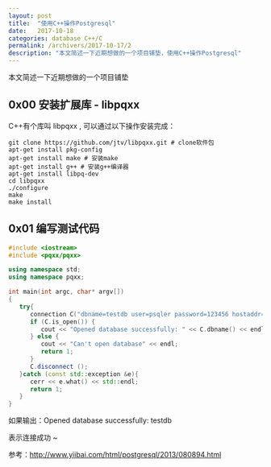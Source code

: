 ```yaml
---
layout: post
title:  "使用C++操作Postgresql"
date:   2017-10-18
categories: database C++/C
permalink: /archivers/2017-10-17/2
description: "本文简述一下近期想做的一个项目铺垫，使用C++操作Postgresql"
---
```

本文简述一下近期想做的一个项目铺垫
<!--more-->
## 0x00 安装扩展库 - libpqxx

C++有个库叫 libpqxx , 可以通过以下操作安装完成：

```
git clone https://github.com/jtv/libpqxx.git # clone软件包
apt-get install pkg-config
apt-get install make # 安装make
apt-get install g++ # 安装g++编译器
apt-get install libpq-dev
cd libpqxx
./configure
make
make install
```

## 0x01 编写测试代码

```c++
#include <iostream>
#include <pqxx/pqxx> 

using namespace std;
using namespace pqxx;

int main(int argc, char* argv[])
{
   try{
      connection C("dbname=testdb user=psqler password=123456 hostaddr=127.0.0.1 port=5432");
      if (C.is_open()) {
         cout << "Opened database successfully: " << C.dbname() << endl;
      } else {
         cout << "Can't open database" << endl;
         return 1;
      }
      C.disconnect ();
   }catch (const std::exception &e){
      cerr << e.what() << std::endl;
      return 1;
   }
}
```

如果输出：Opened database successfully: testdb

表示连接成功 ~

参考：http://www.yiibai.com/html/postgresql/2013/080894.html



